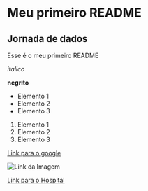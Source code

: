 # Meu primeiro README

## Jornada de dados

Esse é o meu primeiro README

*italico*

**negrito**

- Elemento 1
- Elemento 2
- Elemento 3

1) Elemento 1
2) Elemento 2
3) Elemento 3

[Link para o google](https://www.google.com.br)

![Link da Imagem](https://res.cloudinary.com/practicaldev/image/fetch/s--ZqwTtpA6--/c_limit%2Cf_auto%2Cfl_progressive%2Cq_auto%2Cw_880/https://dev-to-uploads.s3.amazonaws.com/uploads/articles/6vq45tzju4l6m3aijeoq.png)


[Link para o Hospital](https://www.saolucas.com.br/home)

